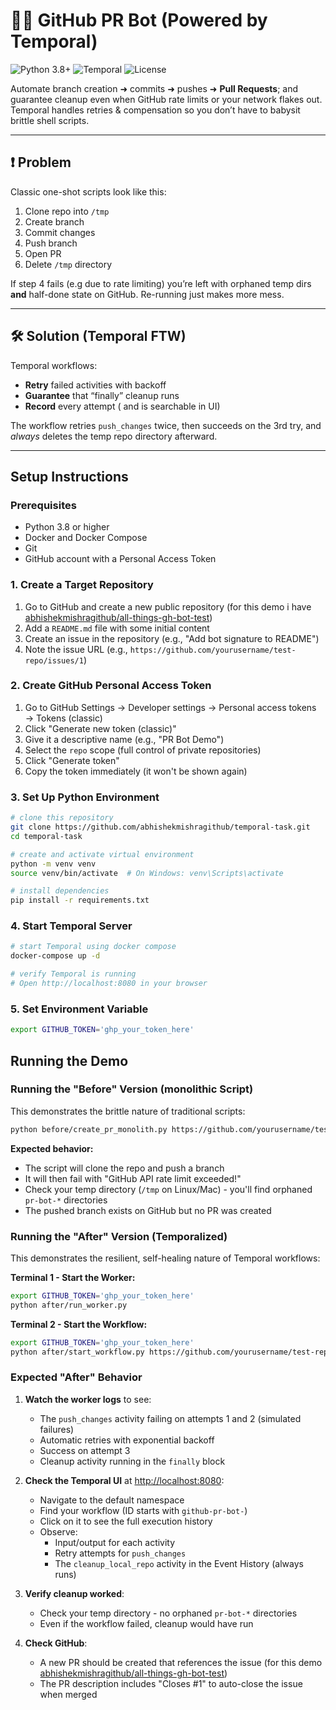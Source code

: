 # 🐙🤖 GitHub PR Bot (Powered by Temporal)

![Python 3.8+](https://img.shields.io/badge/Python-3.8%2B-blue?logo=python)
![Temporal](https://img.shields.io/badge/Temporal-Workflow-lightgrey?logo=temporal)
![License](https://img.shields.io/github/license/abhishekmishragithub/temporal-task)

Automate branch creation ➜ commits ➜ pushes ➜ **Pull Requests**;  and guarantee cleanup even when GitHub rate limits or your network flakes out.
Temporal handles retries & compensation so you don’t have to babysit brittle shell scripts.

---

## ❗ Problem

Classic one-shot scripts look like this:

1. Clone repo into `/tmp`
2. Create branch
3. Commit changes
4. Push branch
5. Open PR
6. Delete `/tmp` directory

If step 4 fails (e.g due to rate limiting) you’re left with orphaned temp dirs **and** half-done state on GitHub. Re-running just makes more mess.

---

## 🛠️ Solution (Temporal FTW)

Temporal workflows:

- **Retry** failed activities with backoff  
- **Guarantee** that “finally” cleanup runs  
- **Record** every attempt ( and is searchable in UI)  

The workflow retries `push_changes` twice, then succeeds on the 3rd try, and _always_ deletes the temp repo directory afterward.

---

## Setup Instructions

### Prerequisites

- Python 3.8 or higher
- Docker and Docker Compose
- Git
- GitHub account with a Personal Access Token

### 1. Create a Target Repository

1. Go to GitHub and create a new public repository (for this demo i have [abhishekmishragithub/all-things-gh-bot-test](https://github.com/abhishekmishragithub/all-things-gh-bot-test))
2. Add a `README.md` file with some initial content
3. Create an issue in the repository (e.g., "Add bot signature to README")
4. Note the issue URL (e.g., `https://github.com/yourusername/test-repo/issues/1`)

### 2. Create GitHub Personal Access Token

1. Go to GitHub Settings → Developer settings → Personal access tokens → Tokens (classic)
2. Click "Generate new token (classic)"
3. Give it a descriptive name (e.g., "PR Bot Demo")
4. Select the `repo` scope (full control of private repositories)
5. Click "Generate token"
6. Copy the token immediately (it won't be shown again)

### 3. Set Up Python Environment

```bash
# clone this repository
git clone https://github.com/abhishekmishragithub/temporal-task.git
cd temporal-task

# create and activate virtual environment
python -m venv venv
source venv/bin/activate  # On Windows: venv\Scripts\activate

# install dependencies
pip install -r requirements.txt
```

### 4. Start Temporal Server

```bash
# start Temporal using docker compose
docker-compose up -d

# verify Temporal is running
# Open http://localhost:8080 in your browser
```

### 5. Set Environment Variable

```bash
export GITHUB_TOKEN='ghp_your_token_here'
```

## Running the Demo

### Running the "Before" Version (monolithic Script)

This demonstrates the brittle nature of traditional scripts:

```bash
python before/create_pr_monolith.py https://github.com/yourusername/test-repo/issues/1 $GITHUB_TOKEN
```

**Expected behavior:**
- The script will clone the repo and push a branch
- It will then fail with "GitHub API rate limit exceeded!"
- Check your temp directory (`/tmp` on Linux/Mac) - you'll find orphaned `pr-bot-*` directories
- The pushed branch exists on GitHub but no PR was created

### Running the "After" Version (Temporalized)

This demonstrates the resilient, self-healing nature of Temporal workflows:

**Terminal 1 - Start the Worker:**
```bash
export GITHUB_TOKEN='ghp_your_token_here'
python after/run_worker.py
```

**Terminal 2 - Start the Workflow:**
```bash
export GITHUB_TOKEN='ghp_your_token_here'
python after/start_workflow.py https://github.com/yourusername/test-repo/issues/1
```

### Expected "After" Behavior

1. **Watch the worker logs** to see:
   - The `push_changes` activity failing on attempts 1 and 2 (simulated failures)
   - Automatic retries with exponential backoff
   - Success on attempt 3
   - Cleanup activity running in the `finally` block

2. **Check the Temporal UI** at [http://localhost:8080](http://localhost:8080):
   - Navigate to the default namespace
   - Find your workflow (ID starts with `github-pr-bot-`)
   - Click on it to see the full execution history
   - Observe:
     - Input/output for each activity
     - Retry attempts for `push_changes`
     - The `cleanup_local_repo` activity in the Event History (always runs)

3. **Verify cleanup worked**:
   - Check your temp directory - no orphaned `pr-bot-*` directories
   - Even if the workflow failed, cleanup would have run

4. **Check GitHub**:
   - A new PR should be created that references the issue (for this demo [abhishekmishragithub/all-things-gh-bot-test](https://github.com/abhishekmishragithub/all-things-gh-bot-test))
   - The PR description includes "Closes #1" to auto-close the issue when merged
